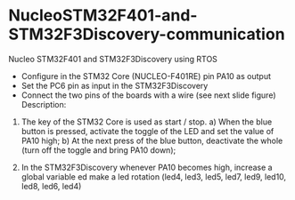 # NucleoSTM32F401-and-STM32F3Discovery-communication
Nucleo STM32F401 and STM32F3Discovery using RTOS

- Configure in the STM32 Core (NUCLEO-F401RE) pin PA10 as output
- Set the PC6 pin as input in the STM32F3Discovery
- Connect the two pins of the boards with a wire (see next slide figure)
Description:
1. The key of the STM32 Core is used as start / stop.
a) When the blue button is pressed, activate the toggle of the LED and set the value of PA10 high;
b) At the next press of the blue button, deactivate the whole (turn off the toggle and bring PA10 down);

2. In the STM32F3Discovery whenever PA10 becomes high, increase a global variable ed
make a led rotation (led4, led3, led5, led7, led9, led10, led8, led6, led4)

